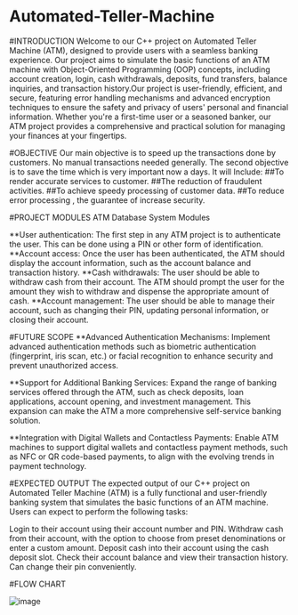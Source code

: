 # Automated-Teller-Machine

#INTRODUCTION
Welcome to our C++ project on Automated Teller Machine (ATM), designed to provide users with a seamless banking experience. Our project aims to simulate the basic functions of an ATM machine with Object-Oriented Programming (OOP) concepts, including account creation, login, cash withdrawals, deposits, fund transfers, balance inquiries, and transaction history.Our project is user-friendly, efficient, and secure, featuring error handling mechanisms and advanced encryption techniques to ensure the safety and privacy of users' personal and financial information. Whether you're a first-time user or a seasoned banker, our ATM project provides a comprehensive and practical solution for managing your finances at your fingertips.

#OBJECTIVE
Our main objective is to speed up the transactions done by customers. No manual transactions needed generally. The second objective is to save the time which is very important now a days. It will
Include:
##To render accurate services to customer.
##The reduction of fraudulent activities.
##To achieve speedy processing of customer data.
##To reduce error processing , the guarantee of increase security.

#PROJECT MODULES
ATM Database System Modules

**User authentication: The first step in any ATM project is to authenticate the user. This can be done using a PIN or other form of identification.
**Account access: Once the user has been authenticated, the ATM should display the account information, such as the account balance and transaction history.
**Cash withdrawals: The user should be able to withdraw cash from their account. The ATM should prompt the user for the amount they wish to withdraw and dispense the appropriate amount of cash.
**Account management: The user should be able to manage their account, such as changing their PIN, updating personal information, or closing their account.

#FUTURE SCOPE
**Advanced Authentication Mechanisms: Implement advanced authentication methods such as biometric authentication (fingerprint, iris scan, etc.) or facial recognition to enhance security and prevent unauthorized access.

**Support for Additional Banking Services: Expand the range of banking services offered through the ATM, such as check deposits, loan applications, account opening, and investment management. This expansion can make the ATM a more comprehensive self-service banking solution.

**Integration with Digital Wallets and Contactless Payments: Enable ATM machines to support digital wallets and contactless payment methods, such as NFC or QR code-based payments, to align with the evolving trends in payment technology.

#EXPECTED OUTPUT 
The expected output of our C++ project on Automated Teller Machine (ATM) is a fully functional and user-friendly banking system that simulates the basic functions of an ATM machine. Users can expect to perform the following tasks:

Login to their account using their account number and PIN.
Withdraw cash from their account, with the option to choose from preset denominations or enter a custom amount.
Deposit cash into their account using the cash deposit slot.
Check their account balance and view their transaction history.
Can change their pin conveniently.

#FLOW CHART

![image](https://github.com/rahulstd82/Automated-Teller-Machine/assets/68769454/a8205057-f97e-470b-9eaa-1ce0bf642407)

